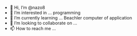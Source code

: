 - 👋 Hi, I’m @nazo8
- 👀 I’m interested in ... programming 
- 🌱 I’m currently learning ... Beachler computer of application
- 💞️ I’m looking to collaborate on ...
- 📫 How to reach me ...

<!---
nazo8/nazo8 is a ✨ special ✨ repository because its `README.md` (this file) appears on your GitHub profile.
You can click the Preview link to take a look at your changes.
--->
